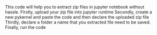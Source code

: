 This code will help you to extract zip files in jupyter notebook without hassle.
Firstly, upload your zip file into jupyter runtime
Secondly, create a new pykernel and paste the code and then declare the uploaded zip file
Thirdly, declare a folder a name that you extracted file need to be saved.\
Finally, run the code
